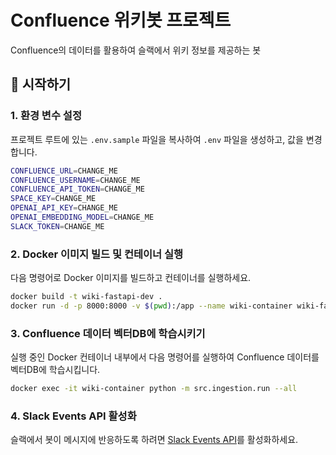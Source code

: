 # Confluence 위키봇 프로젝트

Confluence의 데이터를 활용하여 슬랙에서 위키 정보를 제공하는 봇

## 🚀 시작하기

### 1. 환경 변수 설정

프로젝트 루트에 있는 `.env.sample` 파일을 복사하여 `.env` 파일을 생성하고, 값을 변경합니다.

```bash
CONFLUENCE_URL=CHANGE_ME
CONFLUENCE_USERNAME=CHANGE_ME
CONFLUENCE_API_TOKEN=CHANGE_ME
SPACE_KEY=CHANGE_ME
OPENAI_API_KEY=CHANGE_ME
OPENAI_EMBEDDING_MODEL=CHANGE_ME
SLACK_TOKEN=CHANGE_ME
```

### 2. Docker 이미지 빌드 및 컨테이너 실행

다음 명령어로 Docker 이미지를 빌드하고 컨테이너를 실행하세요.

```bash
docker build -t wiki-fastapi-dev .
docker run -d -p 8000:8000 -v $(pwd):/app --name wiki-container wiki-fastapi-dev
```

### 3. Confluence 데이터 벡터DB에 학습시키기

실행 중인 Docker 컨테이너 내부에서 다음 명령어를 실행하여 Confluence 데이터를 벡터DB에 학습시킵니다.

```bash
docker exec -it wiki-container python -m src.ingestion.run --all
```

### 4. Slack Events API 활성화

슬랙에서 봇이 메시지에 반응하도록 하려면 [Slack Events API](https://api.slack.com/apis/events-api)를 활성화하세요.
